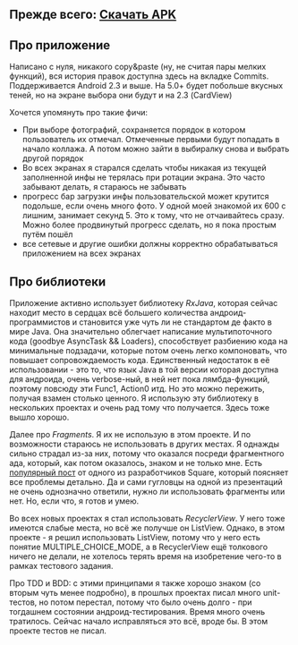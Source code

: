 ## Прежде всего: [Скачать APK](https://github.com/dimsuz/collagecreator/raw/master/apk/CollageCreator.apk)

## Про приложение

Написано с нуля, никакого copy&paste (ну, не считая пары мелких функций), вся история правок доступна здесь на вкладке Commits.
Поддерживается Android 2.3 и выше.
На 5.0+ будет побольше вкусных теней, но на экране выбора они будут и на 2.3 (CardView)

Хочется упомянуть про такие фичи:
- При выборе фотографий, сохраняется порядок в котором пользователь их отмечал. Отмеченные первыми будут попадать в начало коллажа. А потом можно зайти в выбиралку снова и выбрать другой порядок
- Во всех экранах я старался сделать чтобы никакая из текущей заполненной инфы не терялась при ротации экрана. Это часто забывают делать, я стараюсь не забывать
- прогресс бар загрузки инфы пользовательской может крутится подольше, если очень много фото. У одной моей знакомой их 600 с лишним, занимает секунд 5. Это к тому, что не отчаивайтесь сразу. Можно более продвинутый прогресс сделать, но я пока простым путём пошёл
- все сетевые и другие ошибки должны корректно обрабатываться приложением на всех экранах

## Про библиотеки

Приложение активно использует библиотеку *RxJava*, которая сейчас находит место в сердцах всё большего количества андроид-программистов и становится уже чуть ли не стандартом де факто в мире Java.
Она значительно облегчает написание мультипоточного кода (goodbye AsyncTask && Loaders), способствует разбиению кода на минимальные подзадачи, которые потом очень легко компоновать, что повышает сопровождаемость кода.
Единственный недостаток в её использовании - это то, что язык Java в той версии которая доступна для андроида, очень verbose-ный, в ней нет пока лямбда-функций, поэтому повсюду эти Func1, Action0 итд. Но это можно пережить, получая взамен столько ценного.
Я использую эту библиотеку в нескольких проектах и очень рад тому что получается. Здесь тоже вышло хорошо.

Далее про *Fragments*. Я их не использую в этом проекте. И по возможности стараюсь не использовать в других местах. Я однажды сильно страдал из-за них, потому что оказался посреди фрагментного ада, который, как потом оказалось, знаком и не только мне. Есть [популярный пост](https://corner.squareup.com/2014/10/advocating-against-android-fragments.html) от одного из разработчиков Square, который поясняет все проблемы детально. Да и сами гугловцы на одной из презентаций не очень однозначно ответили, нужно ли использовать фрагменты или нет.
Но, если что, я готов и умею.

Во всех новых проектах я стал использовать *RecyclerView*. У него тоже имеются слабые места, но всё же получше он ListView. Однако, в этом проекте - я решил использовать ListView, потому что у него есть понятие MULTIPLE_CHOICE_MODE, а в RecyclerView ещё толкового ничего не делали, не хотелось терять время на изобретение чего-то в рамках тестового задания.

Про TDD и BDD: с этими принципами я также хорошо знаком (со вторым чуть менее подробно), в прошлых проектах писал много unit-тестов, но потом перестал, потому что было очень долго - при тогдашнем состоянии андроид-тестирования. Время много очень тратилось. Сейчас начало исправляться это всё, вроде бы. В этом проекте тестов не писал.